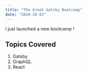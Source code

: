```yaml
---
title: "The Great Gatsby Bootcamp"
date: "2020-28-03"
---
```


I just launched a new bootcamp !

## Topics Covered

1. Gatsby
2. GraphQL
3. React